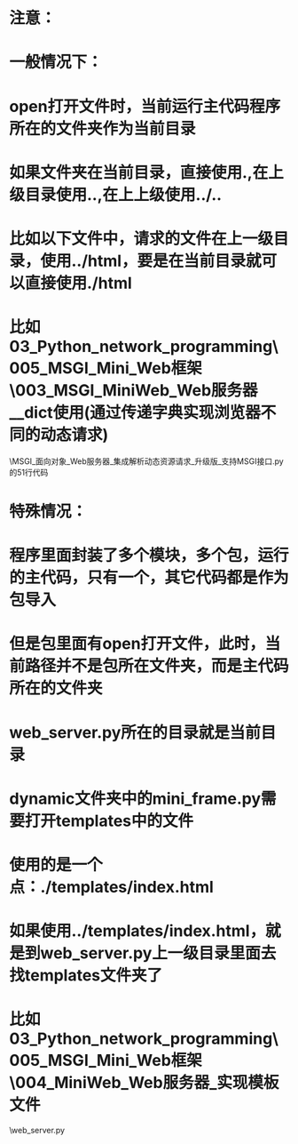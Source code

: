 # 注意：

# 一般情况下：
# open打开文件时，当前运行主代码程序所在的文件夹作为当前目录
# 如果文件夹在当前目录，直接使用.,在上级目录使用..,在上上级使用../..


# 比如以下文件中，请求的文件在上一级目录，使用../html，要是在当前目录就可以直接使用./html
# 比如03_Python_network_programming\005_MSGI_Mini_Web框架\003_MSGI_MiniWeb_Web服务器__dict使用(通过传递字典实现浏览器不同的动态请求)
\MSGI_面向对象_Web服务器_集成解析动态资源请求_升级版_支持MSGI接口.py的51行代码


# 特殊情况：
# 程序里面封装了多个模块，多个包，运行的主代码，只有一个，其它代码都是作为包导入
# 但是包里面有open打开文件，此时，当前路径并不是包所在文件夹，而是主代码所在的文件夹

# web_server.py所在的目录就是当前目录
# dynamic文件夹中的mini_frame.py需要打开templates中的文件
# 使用的是一个点：./templates/index.html
# 如果使用../templates/index.html，就是到web_server.py上一级目录里面去找templates文件夹了
# 比如03_Python_network_programming\005_MSGI_Mini_Web框架\004_MiniWeb_Web服务器_实现模板文件
\web_server.py
